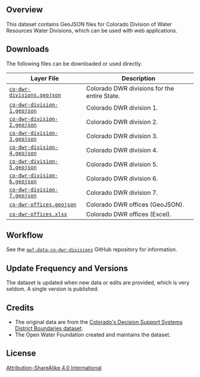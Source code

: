 ## Overview ##

This dataset contains GeoJSON files for Colorado Division of Water Resources Water Divisions,
which can be used with web applications.

## Downloads ##

The following files can be downloaded or used directly.

| **Layer File** | **Description** |
| -- | -- |
| [`co-dwr-divisions.geojson`](co-dwr-divisions.geojson) | Colorado DWR divisions for the entire State. |
| [`co-dwr-division-1.geojson`](co-dwr-division-1.geojson) | Colorado DWR division 1. |
| [`co-dwr-division-2.geojson`](co-dwr-division-2.geojson) | Colorado DWR division 2. |
| [`co-dwr-division-3.geojson`](co-dwr-division-3.geojson) | Colorado DWR division 3. |
| [`co-dwr-division-4.geojson`](co-dwr-division-4.geojson) | Colorado DWR division 4. |
| [`co-dwr-division-5.geojson`](co-dwr-division-5.geojson) | Colorado DWR division 5. |
| [`co-dwr-division-6.geojson`](co-dwr-division-6.geojson) | Colorado DWR division 6. |
| [`co-dwr-division-7.geojson`](co-dwr-division-7.geojson) | Colorado DWR division 7. |
| [`co-dwr-offices.geojson`](co-dwr-offices.geojson) | Colorado DWR offices (GeoJSON). |
| [`co-dwr-offices.xlsx`](co-dwr-offices.xlsx) | Colorado DWR offices (Excel). |

## Workflow ##

See the [`owf-data-co-dwr-divisions`](https://github.com/OpenWaterFoundation/owf-data-co-dwr-divisions)
GitHub repository for information.

## Update Frequency and Versions ##

The dataset is updated when new data or edits are provided, which is very seldom.
A single version is published.

## Credits ##

* The original data are from the [Colorado's Decision Support Systems District Boundaries dataset](https://cdss.colorado.gov/gis-data/gis-data-by-category).
* The Open Water Foundation created and maintains the dataset.

## License ##

[Attribution-ShareAlike 4.0 International](https://creativecommons.org/licenses/by-sa/4.0/)

